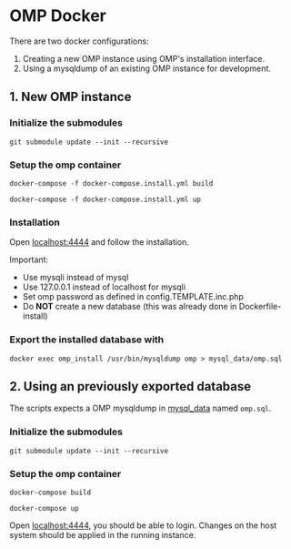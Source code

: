 # OMP Docker

There are two docker configurations: 
1. Creating a new OMP instance using OMP's installation interface.
2. Using a mysqldump of an existing OMP instance for development.

## 1. New OMP instance

### Initialize the submodules

`git submodule update --init --recursive`

### Setup the omp container

`docker-compose -f docker-compose.install.yml build`

`docker-compose -f docker-compose.install.yml up`

### Installation 

Open [localhost:4444](http://localhost:4444) and follow the installation.

Important:
* Use mysqli instead of mysql
* Use 127.0.0.1 instead of localhost for mysqli
* Set omp password as defined in config.TEMPLATE.inc.php
* Do __NOT__ create a new database (this was already done in Dockerfile-install)

### Export the installed database with
`docker exec omp_install /usr/bin/mysqldump omp > mysql_data/omp.sql`

## 2. Using an previously exported database

The scripts expects a OMP mysqldump in [mysql_data](mysql_data) named `omp.sql`.

### Initialize the submodules

`git submodule update --init --recursive`

### Setup the omp container

`docker-compose build`

`docker-compose up`

Open [localhost:4444](http://localhost:4444), you should be able to login. Changes on the host system should be applied in the 
running instance.
